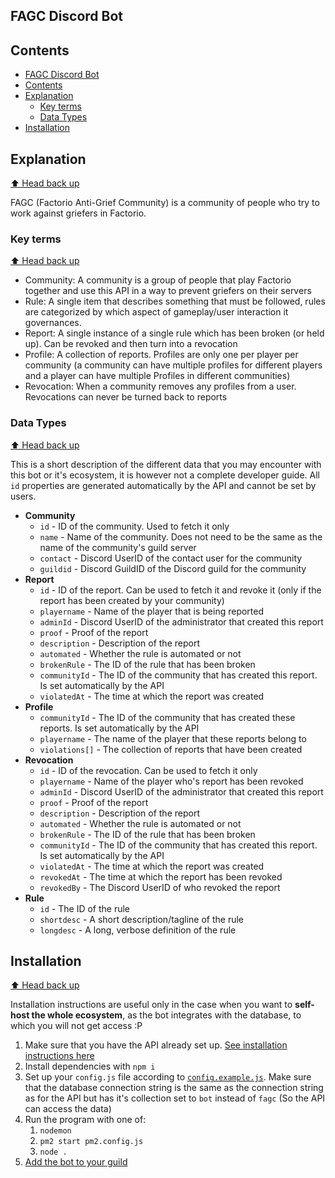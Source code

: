 FAGC Discord Bot
---

## Contents
- [FAGC Discord Bot](#fagc-discord-bot)
- [Contents](#contents)
- [Explanation](#explanation)
  - [Key terms](#key-terms)
  - [Data Types](#data-types)
- [Installation](#installation)

## Explanation

[⬆️ Head back up](#contents)

FAGC (Factorio Anti-Grief Community) is a community of people who try to work against griefers in Factorio.

### Key terms

[⬆️ Head back up](#contents)

- Community: A community is a group of people that play Factorio together and use this API in a way to prevent griefers on their servers
- Rule: A single item that describes something that must be followed, rules are categorized by which aspect of gameplay/user interaction it governances.
- Report: A single instance of a single rule which has been broken (or held up). Can be revoked and then turn into a revocation
- Profile: A collection of reports. Profiles are only one per player per community (a community can have multiple profiles for different players and a player can have multiple Profiles in different communities)
- Revocation: When a community removes any profiles from a user. Revocations can never be turned back to reports

### Data Types

[⬆️ Head back up](#contents)

This is a short description of the different data that you may encounter with this bot or it's ecosystem, it is however not a complete developer guide.
All `id` properties are generated automatically by the API and cannot be set by users.
- **Community**
  - `id` - ID of the community. Used to fetch it only
  - `name` - Name of the community. Does not need to be the same as the name of the community's guild server
  - `contact` - Discord UserID of the contact user for the community
  - `guildid` - Discord GuildID of the Discord guild for the community
- **Report**
  - `id` - ID of the report. Can be used to fetch it and revoke it (only if the report has been created by your community)
  - `playername` - Name of the player that is being reported
  - `adminId` - Discord UserID of the administrator that created this report
  - `proof` - Proof of the report
  - `description` - Description of the report
  - `automated` - Whether the rule is automated or not
  - `brokenRule` - The ID of the rule that has been broken
  - `communityId` - The ID of the community that has created this report. Is set automatically by the API
  - `violatedAt` - The time at which the report was created
- **Profile**
  - `communityId` - The ID of the community that has created these reports. Is set automatically by the API
  - `playername` - The name of the player that these reports belong to
  - `violations[]` - The collection of reports that have been created
- **Revocation**
    - `id` - ID of the revocation. Can be used to fetch it only
    - `playername` - Name of the player who's report has been revoked
    - `adminId` - Discord UserID of the administrator that created this report
    - `proof` - Proof of the report
    - `description` - Description of the report
    - `automated` - Whether the rule is automated or not
    - `brokenRule` - The ID of the rule that has been broken
    - `communityId` - The ID of the community that has created this report. Is set automatically by the API
    - `violatedAt` - The time at which the report was created
    - `revokedAt` - The time at which the report has been revoked
    - `revokedBy` - The Discord UserID of who revoked the report
- **Rule**
  - `id` - The ID of the rule
  - `shortdesc` - A short description/tagline of the rule
  - `longdesc` - A long, verbose definition of the rule

## Installation

[⬆️ Head back up](#contents)

Installation instructions are useful only in the case when you want to **self-host the whole ecosystem**, as the bot integrates with the database, to which you will not get access :P
1. Make sure that you have the API already set up. [See installation instructions here](https://github.com/oof2win2/fagc-backend#readme)
2. Install dependencies with `npm i`
3. Set up your `config.js` file according to [`config.example.js`](config.example.js). Make sure that the database connection string is the same as the connection string as for the API but has it's collection set to `bot` instead of `fagc` (So the API can access the data)
4. Run the program with one of:
   1. `nodemon`
   2. `pm2 start pm2.config.js`
   3. `node .`
5. [Add the bot to your guild](https://discordjs.guide/preparations/adding-your-bot-to-servers.html)